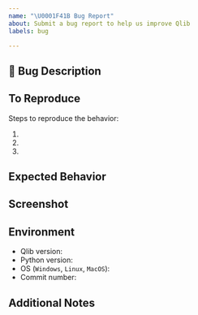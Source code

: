 ```yaml
---
name: "\U0001F41B Bug Report"
about: Submit a bug report to help us improve Qlib
labels: bug

---
```


## 🐛 Bug Description

<!-- A clear and concise description of what the bug is. -->

## To Reproduce

Steps to reproduce the behavior:

1.
1.
1.


## Expected Behavior

<!-- A clear and concise description of what you expected to happen. -->

## Screenshot

<!-- A screenshot of the error message or anything shouldn't appear-->

## Environment

 - Qlib version:
 - Python version:
 - OS (`Windows`, `Linux`, `MacOS`):
 - Commit number:

## Additional Notes

<!-- Add any other information about the problem here. -->